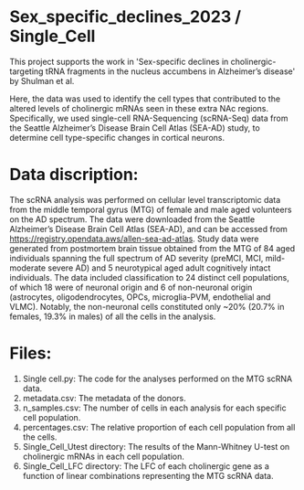 # Sex_specific_declines_2023 / Single_Cell

This project supports the work in 'Sex-specific declines in cholinergic-targeting tRNA fragments in the nucleus accumbens in Alzheimer’s disease' by Shulman et al.

Here, the data was used to identify the cell types that contributed to the altered levels of cholinergic mRNAs seen in these extra NAc regions. Specifically, we used single-cell RNA-Sequencing (scRNA-Seq) data from the Seattle Alzheimer’s Disease Brain Cell Atlas (SEA-AD) study, to determine cell type-specific changes in cortical neurons. 

# Data discription:
The scRNA analysis was performed on cellular level transcriptomic data from the middle temporal gyrus (MTG) of female and male aged volunteers on the AD spectrum. The data were downloaded from the Seattle Alzheimer’s Disease Brain Cell Atlas (SEA-AD), and can be accessed from https://registry.opendata.aws/allen-sea-ad-atlas. Study data were generated from postmortem brain tissue obtained from the MTG of 84 aged individuals spanning the full spectrum of AD severity (preMCI, MCI, mild-moderate severe AD) and 5 neurotypical aged adult cognitively intact individuals. The data included classification to 24 distinct cell populations, of which 18 were of neuronal origin and 6 of non-neuronal origin (astrocytes, oligodendrocytes, OPCs, microglia-PVM, endothelial and VLMC). Notably, the non-neuronal cells constituted only ~20% (20.7% in females, 19.3% in males) of all the cells in the analysis.  

# Files:
1. Single cell.py: The code for the analyses performed on the MTG scRNA data.
2. metadata.csv: The metadata of the donors.
3. n_samples.csv: The number of cells in each analysis for each specific cell population.
4. percentages.csv: The relative proportion of each cell population from all the cells.
5. Single_Cell_Utest directory: The results of the Mann-Whitney U-test on cholinergic mRNAs in each cell population.
6. Single_Cell_LFC directory: The LFC of each cholinergic gene as a function of linear combinations representing the MTG scRNA data.
